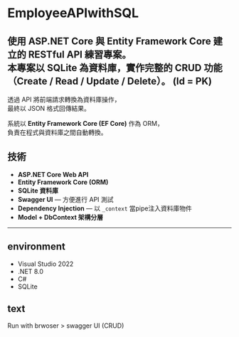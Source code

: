 # EmployeeAPIwithSQL

使用 ASP.NET Core 與 Entity Framework Core 建立的 RESTful API 練習專案。  
本專案以 SQLite 為資料庫，實作完整的 CRUD 功能（Create / Read / Update / Delete）。
(Id = PK)
---

透過 API 將前端請求轉換為資料庫操作，  
最終以 JSON 格式回傳結果。

系統以 **Entity Framework Core (EF Core)** 作為 ORM，  
負責在程式與資料庫之間自動轉換。

## 技術

- **ASP.NET Core Web API**
- **Entity Framework Core (ORM)**
- **SQLite 資料庫**
- **Swagger UI** — 方便進行 API 測試
- **Dependency Injection** — 以 `_context` 當pipe注入資料庫物件
- **Model + DbContext 架構分層**

---
## environment

- Visual Studio 2022  
- .NET 8.0  
- C#  
- SQLite  
## text

Run with brwoser > swagger UI (CRUD)
